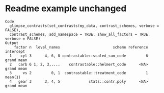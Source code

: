 # Readme example unchanged

    Code
      glimpse_contrasts(set_contrasts(my_data, contrast_schemes, verbose = FALSE),
      contrast_schemes, add_namespace = TRUE, show_all_factors = TRUE, verbose = FALSE)
    Output
        factor n  level_names                        scheme reference  intercept
      1    cyl 3      4, 6, 8 contrastable::scaled_sum_code         6 grand mean
      2   carb 6 1, 2, 3,....    contrastable::helmert_code      <NA> grand mean
      3     vs 2         0, 1  contrastable::treatment_code         1    mean(1)
      4   gear 3      3, 4, 5             stats::contr.poly      <NA> grand mean

